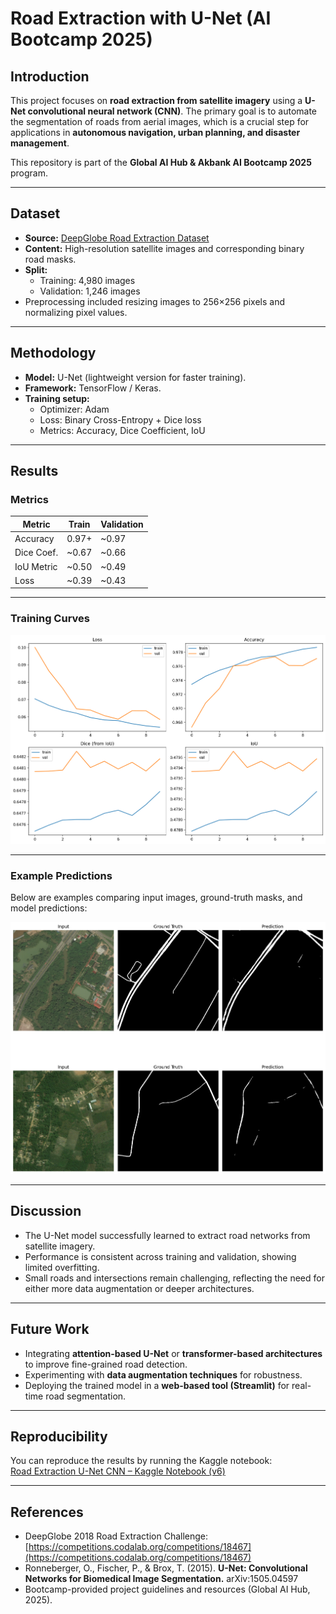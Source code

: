 # Road Extraction with U-Net (AI Bootcamp 2025)

## Introduction
This project focuses on **road extraction from satellite imagery** using a **U-Net convolutional neural network (CNN)**. The primary goal is to automate the segmentation of roads from aerial images, which is a crucial step for applications in **autonomous navigation, urban planning, and disaster management**.  

This repository is part of the **Global AI Hub & Akbank AI Bootcamp 2025** program.  

---

## Dataset
- **Source:** [DeepGlobe Road Extraction Dataset](https://competitions.codalab.org/competitions/18467)  
- **Content:** High-resolution satellite images and corresponding binary road masks.  
- **Split:**  
  - Training: 4,980 images  
  - Validation: 1,246 images  
- Preprocessing included resizing images to 256×256 pixels and normalizing pixel values.  

---

## Methodology
- **Model:** U-Net (lightweight version for faster training).  
- **Framework:** TensorFlow / Keras.  
- **Training setup:**  
  - Optimizer: Adam  
  - Loss: Binary Cross-Entropy + Dice loss  
  - Metrics: Accuracy, Dice Coefficient, IoU  

---

## Results

### Metrics
| Metric      | Train | Validation |
|-------------|-------|------------|
| Accuracy    | 0.97+ | ~0.97      |
| Dice Coef.  | ~0.67 | ~0.66      |
| IoU Metric  | ~0.50 | ~0.49      |
| Loss        | ~0.39 | ~0.43      |

---

### Training Curves
![Training Curves](training_curves.png)

---

### Example Predictions
Below are examples comparing input images, ground-truth masks, and model predictions:

![Example Results](fig_results.png)

---

## Discussion
- The U-Net model successfully learned to extract road networks from satellite imagery.  
- Performance is consistent across training and validation, showing limited overfitting.  
- Small roads and intersections remain challenging, reflecting the need for either more data augmentation or deeper architectures.  

---

## Future Work
- Integrating **attention-based U-Net** or **transformer-based architectures** to improve fine-grained road detection.  
- Experimenting with **data augmentation techniques** for robustness.  
- Deploying the trained model in a **web-based tool (Streamlit)** for real-time road segmentation.  

---

## Reproducibility
You can reproduce the results by running the Kaggle notebook:  
[Road Extraction U-Net CNN – Kaggle Notebook (v6)](https://www.kaggle.com/code/nurbali/road-extraction-unet-cnn)

---
## References
- DeepGlobe 2018 Road Extraction Challenge: [https://competitions.codalab.org/competitions/18467](https://competitions.codalab.org/competitions/18467)  
- Ronneberger, O., Fischer, P., & Brox, T. (2015). **U-Net: Convolutional Networks for Biomedical Image Segmentation.** arXiv:1505.04597  
- Bootcamp-provided project guidelines and resources (Global AI Hub, 2025).  
